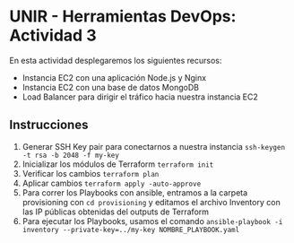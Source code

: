 # UNIR - Herramientas DevOps: Actividad 3

En esta actividad desplegaremos los siguientes recursos:

- Instancia EC2 con una aplicación Node.js y Nginx
- Instancia EC2 con una base de datos MongoDB
- Load Balancer para dirigir el tráfico hacia nuestra instancia EC2

## Instrucciones

1. Generar SSH Key pair para conectarnos a nuestra instancia
   `ssh-keygen -t rsa -b 2048 -f my-key`
2. Inicializar los módulos de Terraform
   `terraform init`
3. Verificar los cambios
   `terraform plan`
4. Aplicar cambios
   `terraform apply -auto-approve`
5. Para correr los Playbooks con ansible, entramos a la carpeta provisioning con `cd provisioning` y editamos el archivo Inventory con las IP públicas obtenidas del outputs de Terraform
6. Para ejecutar los Playbooks, usamos el comando `ansible-playbook -i inventory --private-key=../my-key NOMBRE_PLAYBOOK.yaml`
